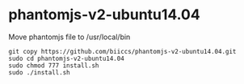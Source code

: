 # phantomjs-v2-ubuntu14.04

Move phantomjs file to /usr/local/bin

```
git copy https://github.com/biiccs/phantomjs-v2-ubuntu14.04.git
sudo cd phantomjs-v2-ubuntu14.04
sudo chmod 777 install.sh
sudo ./install.sh
```
